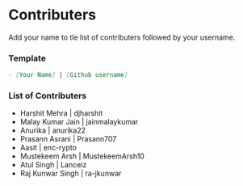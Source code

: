 # Contributers

Add your name to tle list of contributers followed by your username.

### Template

```md
- [Your Name] | [Github username]
```

### List of Contributers
- Harshit Mehra | djharshit
- Malay Kumar Jain | jainmalaykumar
- Anurika | anurika22
- Prasann Asrani | Prasann707
- Aasit | enc-rypto
- Mustekeem Arsh | MustekeemArsh10
- Atul Singh | Lanceiz
- Raj Kunwar Singh | ra-jkunwar